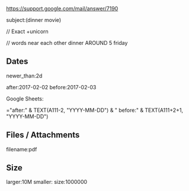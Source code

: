 https://support.google.com/mail/answer/7190


subject:(dinner movie)

// Exact
+unicorn

// words near each other
dinner AROUND 5 friday

## Dates

newer_than:2d

after:2017-02-02 before:2017-02-03

Google Sheets:

="after:" & TEXT(A111-2, "YYYY-MM-DD") & " before:" & TEXT(A111+2+1, "YYYY-MM-DD")


## Files / Attachments

filename:pdf


## Size

larger:10M
smaller:
size:1000000
